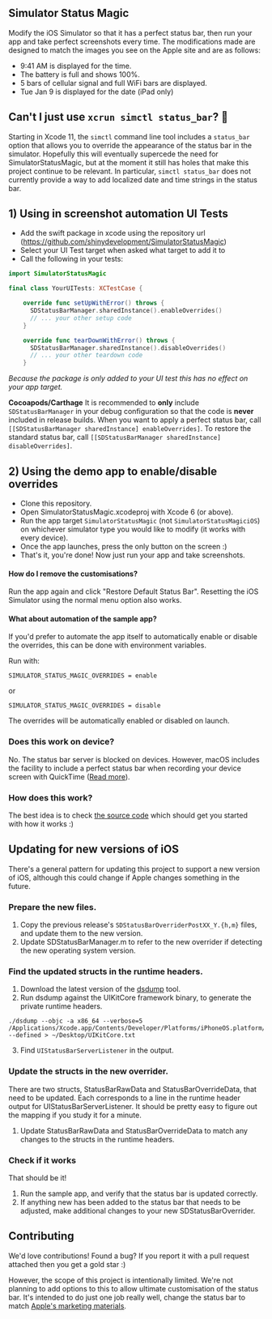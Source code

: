 ## Simulator Status Magic

Modify the iOS Simulator so that it has a perfect status bar, then run your app and take perfect screenshots every time. The modifications made are designed to match the images you see on the Apple site and are as follows:

* 9:41 AM is displayed for the time.
* The battery is full and shows 100%.
* 5 bars of cellular signal and full WiFi bars are displayed.
* Tue Jan 9 is displayed for the date (iPad only)

## Can't I just use `xcrun simctl status_bar`? 🚀

Starting in Xcode 11, the `simctl` command line tool includes a `status_bar` option that allows you to override the appearance of the status bar in the simulator. Hopefully this will eventually supercede the need for SimulatorStatusMagic, but at the moment it still has holes that make this project continue to be relevant. In particular, `simctl status_bar` does not currently provide a way to add localized date and time strings in the status bar.

## 1) Using in screenshot automation UI Tests
- Add the swift package in xcode using the repository url (https://github.com/shinydevelopment/SimulatorStatusMagic)
- Select your UI Test target when asked what target to add it to
- Call the following in your tests:
```swift
import SimulatorStatusMagic

final class YourUITests: XCTestCase {

    override func setUpWithError() throws {
      SDStatusBarManager.sharedInstance().enableOverrides()
      // ... your other setup code
    }

    override func tearDownWithError() throws {
      SDStatusBarManager.sharedInstance().disableOverrides()
      // ... your other teardown code
    }

```

*Because the package is only added to your UI test this has no effect on your app target.*

**Cocoapods/Carthage**
It is recommended to **only** include `SDStatusBarManager` in your debug configuration so that the code is **never** included in release builds. When you want to apply a perfect status bar, call `[[SDStatusBarManager sharedInstance] enableOverrides]`. To restore the standard status bar, call `[[SDStatusBarManager sharedInstance] disableOverrides]`.


## 2) Using the demo app to enable/disable overrides

* Clone this repository.
* Open SimulatorStatusMagic.xcodeproj with Xcode 6 (or above).
* Run the app target `SimulatorStatusMagic` (not `SimulatorStatusMagiciOS`) on whichever simulator type you would like to modify (it works with every device).
* Once the app launches, press the only button on the screen :)
* That's it, you're done! Now just run your app and take screenshots.

#### How do I remove the customisations?

Run the app again and click "Restore Default Status Bar". Resetting the iOS Simulator using the normal menu option also works.

#### What about automation of the sample app?

If you'd prefer to automate the app itself to automatically enable or disable the overrides, this can be done with environment variables.

Run with:

````
SIMULATOR_STATUS_MAGIC_OVERRIDES = enable
````

or

````
SIMULATOR_STATUS_MAGIC_OVERRIDES = disable
````

The overrides will be automatically enabled or disabled on launch.

### Does this work on device?

No. The status bar server is blocked on devices. However, macOS includes the facility to include a perfect status bar when recording your device screen with QuickTime ([Read more](https://appadvice.com/appnn/2014/08/quicktime-in-os-x-yosemite-reveals-that-apple-cares-about-status-bars)).

### How does this work?

The best idea is to check [the source code](https://github.com/shinydevelopment/SimulatorStatusMagic/blob/master/SDStatusBarManager/SDStatusBarManager.m) which should get you started with how it works :)

## Updating for new versions of iOS

There's a general pattern for updating this project to support a new version of iOS, although this could change if Apple changes something in the future.

### Prepare the new files.

1. Copy the previous release's `SDStatusBarOverriderPostXX_Y.{h,m}` files, and update them to the new version.
2. Update SDStatusBarManager.m to refer to the new overrider if detecting the new operating system version.

### Find the updated structs in the runtime headers. 

 1. Download the latest version of the [dsdump](https://github.com/DerekSelander/dsdump) tool.
 2. Run dsdump against the UIKitCore framework binary, to generate the private runtime headers.
 ```
 ./dsdump --objc -a x86_64 --verbose=5 /Applications/Xcode.app/Contents/Developer/Platforms/iPhoneOS.platform/Library/Developer/CoreSimulator/Profiles/Runtimes/iOS.simruntime/Contents/Resources/RuntimeRoot/System/Library/PrivateFrameworks/UIKitCore.framework/UIKitCore --defined > ~/Desktop/UIKitCore.txt
 ```
3. Find `UIStatusBarServerListener` in the output. 

### Update the structs in the new overrider.

There are two structs, StatusBarRawData and StatusBarOverrideData, that need to be updated. Each corresponds to a line in the runtime header output for UIStatusBarServerListener. It should be pretty easy to figure out the mapping if you study it for a minute.

1. Update StatusBarRawData and StatusBarOverrideData to match any changes to the structs in the runtime headers.

### Check if it works

That should be it!

1. Run the sample app, and verify that the status bar is updated correctly.
2. If anything new has been added to the status bar that needs to be adjusted, make additional changes to your new SDStatusBarOverrider.

## Contributing

We'd love contributions! Found a bug? If you report it with a pull request attached then you get a gold star :)

However, the scope of this project is intentionally limited. We're not planning to add options to this to allow ultimate customisation of the status bar. It's intended to do just one job really well, change the status bar to match [Apple's marketing materials](http://www.apple.com/ios/).
